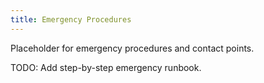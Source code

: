 ```yaml
---
title: Emergency Procedures
---
```


Placeholder for emergency procedures and contact points.

TODO: Add step-by-step emergency runbook.
